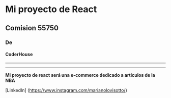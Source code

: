# Mi proyecto de React
## Comision 55750
### De
#### CoderHouse

---
---

**Mi proyecto de react será una e-commerce dedicado a articulos de la NBA**



[LinkedIn] (https://www.instagram.com/marianolovisotto/)